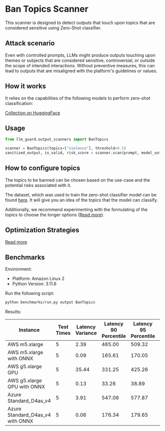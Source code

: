 # Ban Topics Scanner

This scanner is designed to detect outputs that touch upon topics that are considered sensitive using Zero-Shot
classifier.

## Attack scenario

Even with controlled prompts, LLMs might produce outputs touching upon themes or subjects that are considered sensitive,
controversial, or outside the scope of intended interactions. Without preventive measures, this can lead to outputs that
are misaligned with the platform's guidelines or values.

## How it works

It relies on the capabilities of the following models to perform zero-shot classification:

[Collection on HuggingFace](https://huggingface.co/collections/MoritzLaurer/zeroshot-classifiers-6548b4ff407bb19ff5c3ad6f)

## Usage

```python
from llm_guard.output_scanners import BanTopics

scanner = BanTopics(topics=["violence"], threshold=0.5)
sanitized_output, is_valid, risk_score = scanner.scan(prompt, model_output)
```

## How to configure topics

The topics to be banned can be chosen based on the use-case and the potential risks associated with it.

The dataset, which was used to train the zero-shot classifier model can be found [here](https://huggingface.co/datasets/MoritzLaurer/synthetic_zeroshot_mixtral_v0.1).
It will give you an idea of the topics that the model can classify.

Additionally, we recommend experimenting with the formulating of the topics to choose the longer options ([Read more](https://huggingface.co/MoritzLaurer/deberta-v3-base-zeroshot-v2.0#flexible-usage-and-prompting)).

## Optimization Strategies

[Read more](../tutorials/optimization.md)

## Benchmarks

Environment:

- Platform: Amazon Linux 2
- Python Version: 3.11.6

Run the following script:

```sh
python benchmarks/run.py output BanTopics
```

Results:

| Instance                         | Test Times | Latency Variance | Latency 90 Percentile | Latency 95 Percentile | Latency 99 Percentile | Average Latency (ms) | QPS     |
|----------------------------------|------------|------------------|-----------------------|-----------------------|-----------------------|----------------------|---------|
| AWS m5.xlarge                    | 5          | 2.39             | 485.00                | 509.32                | 528.78                | 435.82               | 204.21  |
| AWS m5.xlarge with ONNX          | 5          | 0.09             | 165.61                | 170.05                | 173.60                | 155.90               | 570.87  |
| AWS g5.xlarge GPU                | 5          | 35.44            | 331.25                | 425.26                | 500.46                | 142.77               | 623.37  |
| AWS g5.xlarge GPU with ONNX      | 5          | 0.13             | 33.26                 | 38.89                 | 43.40                 | 21.76                | 4090.94 |
| Azure Standard_D4as_v4           | 5          | 3.91             | 547.06                | 577.87                | 602.53                | 483.73               | 183.99  |
| Azure Standard_D4as_v4 with ONNX | 5          | 0.06             | 176.34                | 179.65                | 182.30                | 168.16               | 529.25  |
